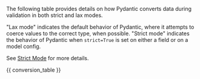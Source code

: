 The following table provides details on how Pydantic converts data during validation in both strict and lax modes.

"Lax mode" indicates the default behavior of Pydantic, where it attempts to coerce values to the correct type, when possible. "Strict mode" indicates the behavior of Pydantic when `strict=True` is set on either a field or on a model config.

See [Strict Mode](models.md#strict-mode) for more details.

{{ conversion_table }}
